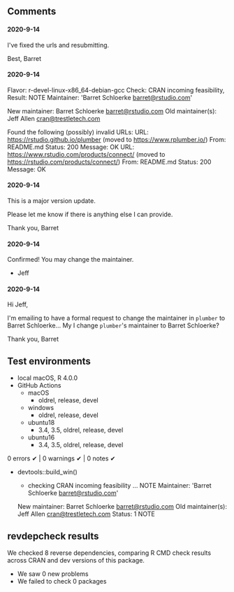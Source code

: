 ## Comments

#### 2020-9-14

I've fixed the urls and resubmitting.

Best,
Barret

#### 2020-9-14

Flavor: r-devel-linux-x86_64-debian-gcc
Check: CRAN incoming feasibility, Result: NOTE
  Maintainer: 'Barret Schloerke <barret@rstudio.com>'

  New maintainer:
    Barret Schloerke <barret@rstudio.com>
  Old maintainer(s):
    Jeff Allen <cran@trestletech.com>

  Found the following (possibly) invalid URLs:
    URL: https://rstudio.github.io/plumber (moved to https://www.rplumber.io/)
      From: README.md
      Status: 200
      Message: OK
    URL: https://www.rstudio.com/products/connect/ (moved to https://rstudio.com/products/connect/)
      From: README.md
      Status: 200
      Message: OK

#### 2020-9-14

This is a major version update.

Please let me know if there is anything else I can provide.

Thank you,
Barret

#### 2020-9-14

Confirmed! You may change the maintainer.

- Jeff

#### 2020-9-14

Hi Jeff,

I'm emailing to have a formal request to change the maintainer in `plumber` to Barret Schloerke...
My I change `plumber`'s maintainer to Barret Schloerke?

Thank you,
Barret


## Test environments

* local macOS, R 4.0.0
* GitHub Actions
  * macOS
    * oldrel, release, devel
  * windows
    * oldrel, release, devel
  * ubuntu18
    * 3.4, 3.5, oldrel, release, devel
  * ubuntu16
    * 3.4, 3.5, oldrel, release, devel

0 errors ✔ | 0 warnings ✔ | 0 notes ✔

* devtools::build_win()
  * checking CRAN incoming feasibility ... NOTE
  Maintainer: 'Barret Schloerke <barret@rstudio.com>'

  New maintainer:
    Barret Schloerke <barret@rstudio.com>
  Old maintainer(s):
    Jeff Allen <cran@trestletech.com>
Status: 1 NOTE

## revdepcheck results

We checked 8 reverse dependencies, comparing R CMD check results across CRAN and dev versions of this package.

 * We saw 0 new problems
 * We failed to check 0 packages
